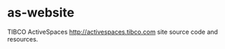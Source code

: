 as-website
==========

TIBCO ActiveSpaces http://activespaces.tibco.com site source code and resources.
